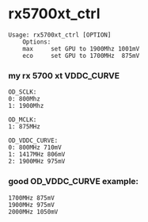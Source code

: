 # rx5700xt_ctrl
```
Usage: rx5700xt_ctrl [OPTION]
	Options:
	max		set GPU to 1900Mhz 1001mV
	eco		set GPU to 1700MHz  875mV
```

### my rx 5700 xt VDDC_CURVE
```
OD_SCLK:
0: 800Mhz
1: 1900Mhz

OD_MCLK:
1: 875MHz

OD_VDDC_CURVE:
0: 800MHz 710mV
1: 1417MHz 806mV
2: 1900MHz 975mV
```


### good OD_VDDC_CURVE example:
```
1700MHz 875mV
1900MHz 975mV
2000MHz 1050mV
```
